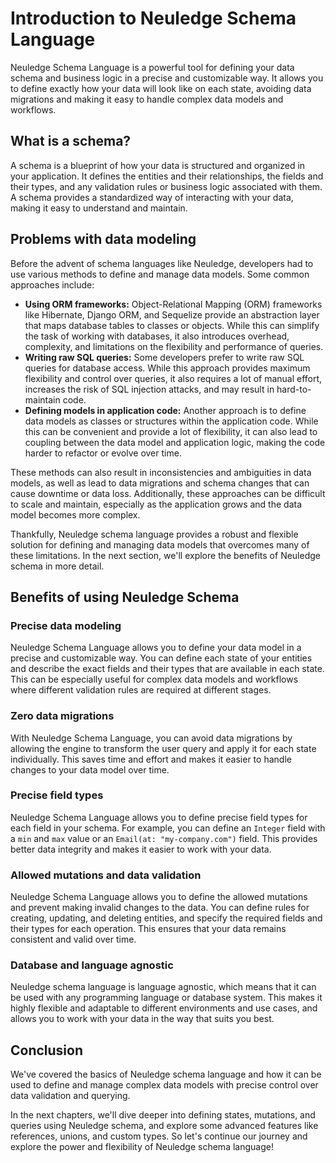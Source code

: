 # Introduction to Neuledge Schema Language

Neuledge Schema Language is a powerful tool for defining your data schema and business logic in a precise and customizable way. It allows you to define exactly how your data will look like on each state, avoiding data migrations and making it easy to handle complex data models and workflows.

## What is a schema?

A schema is a blueprint of how your data is structured and organized in your application. It defines the entities and their relationships, the fields and their types, and any validation rules or business logic associated with them. A schema provides a standardized way of interacting with your data, making it easy to understand and maintain.

## Problems with data modeling

Before the advent of schema languages like Neuledge, developers had to use various methods to define and manage data models. Some common approaches include:

- **Using ORM frameworks:** Object-Relational Mapping (ORM) frameworks like Hibernate, Django ORM, and Sequelize provide an abstraction layer that maps database tables to classes or objects. While this can simplify the task of working with databases, it also introduces overhead, complexity, and limitations on the flexibility and performance of queries.
- **Writing raw SQL queries:** Some developers prefer to write raw SQL queries for database access. While this approach provides maximum flexibility and control over queries, it also requires a lot of manual effort, increases the risk of SQL injection attacks, and may result in hard-to-maintain code.
- **Defining models in application code:** Another approach is to define data models as classes or structures within the application code. While this can be convenient and provide a lot of flexibility, it can also lead to coupling between the data model and application logic, making the code harder to refactor or evolve over time.

These methods can also result in inconsistencies and ambiguities in data models, as well as lead to data migrations and schema changes that can cause downtime or data loss. Additionally, these approaches can be difficult to scale and maintain, especially as the application grows and the data model becomes more complex.

Thankfully, Neuledge schema language provides a robust and flexible solution for defining and managing data models that overcomes many of these limitations. In the next section, we'll explore the benefits of Neuledge schema in more detail.

## Benefits of using Neuledge Schema

### Precise data modeling

Neuledge Schema Language allows you to define your data model in a precise and customizable way. You can define each state of your entities and describe the exact fields and their types that are available in each state. This can be especially useful for complex data models and workflows where different validation rules are required at different stages.

### Zero data migrations

With Neuledge Schema Language, you can avoid data migrations by allowing the engine to transform the user query and apply it for each state individually. This saves time and effort and makes it easier to handle changes to your data model over time.

### Precise field types

Neuledge Schema Language allows you to define precise field types for each field in your schema. For example, you can define an `Integer` field with a `min` and `max` value or an `Email(at: "my-company.com")` field. This provides better data integrity and makes it easier to work with your data.

### Allowed mutations and data validation

Neuledge Schema Language allows you to define the allowed mutations and prevent making invalid changes to the data. You can define rules for creating, updating, and deleting entities, and specify the required fields and their types for each operation. This ensures that your data remains consistent and valid over time.

### Database and language agnostic

Neuledge schema language is language agnostic, which means that it can be used with any programming language or database system. This makes it highly flexible and adaptable to different environments and use cases, and allows you to work with your data in the way that suits you best.

## Conclusion

We've covered the basics of Neuledge schema language and how it can be used to define and manage complex data models with precise control over data validation and querying.

In the next chapters, we'll dive deeper into defining states, mutations, and queries using Neuledge schema, and explore some advanced features like references, unions, and custom types. So let's continue our journey and explore the power and flexibility of Neuledge schema language!
